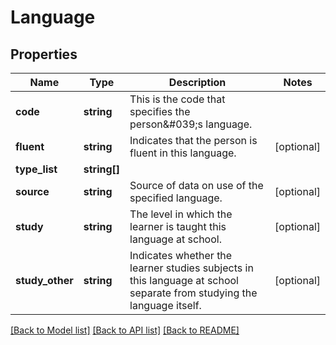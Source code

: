 # Language

## Properties
Name | Type | Description | Notes
------------ | ------------- | ------------- | -------------
**code** | **string** | This is the code that specifies the person&amp;#039;s language. | 
**fluent** | **string** | Indicates that the person is fluent in this language. | [optional] 
**type_list** | **string[]** |  | 
**source** | **string** | Source of data on use of the specified language. | [optional] 
**study** | **string** | The level in which the learner is taught this language at school. | [optional] 
**study_other** | **string** | Indicates whether the learner studies subjects in this language at school separate from studying the language itself. | [optional] 

[[Back to Model list]](../README.md#documentation-for-models) [[Back to API list]](../README.md#documentation-for-api-endpoints) [[Back to README]](../README.md)


